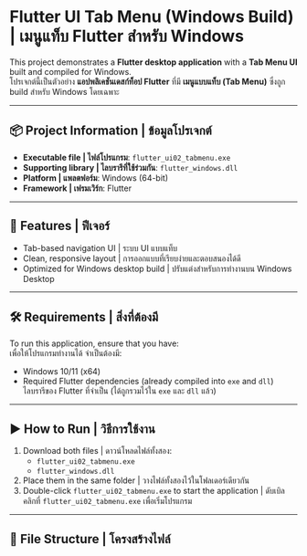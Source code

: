 # Flutter UI Tab Menu (Windows Build) | เมนูแท็บ Flutter สำหรับ Windows

This project demonstrates a **Flutter desktop application** with a **Tab Menu UI** built and compiled for Windows.  
โปรเจกต์นี้เป็นตัวอย่าง **แอปพลิเคชันเดสก์ท็อป Flutter** ที่มี **เมนูแบบแท็บ (Tab Menu)** ซึ่งถูก build สำหรับ Windows โดยเฉพาะ

---

## 📦 Project Information | ข้อมูลโปรเจกต์
- **Executable file | ไฟล์โปรแกรม**: `flutter_ui02_tabmenu.exe`  
- **Supporting library | ไลบรารีที่ใช้ร่วมกัน**: `flutter_windows.dll`  
- **Platform | แพลตฟอร์ม**: Windows (64-bit)  
- **Framework | เฟรมเวิร์ก**: Flutter  

---

## 🚀 Features | ฟีเจอร์
- Tab-based navigation UI | ระบบ UI แบบแท็บ  
- Clean, responsive layout | การออกแบบที่เรียบง่ายและตอบสนองได้ดี  
- Optimized for Windows desktop build | ปรับแต่งสำหรับการทำงานบน Windows Desktop  

---

## 🛠️ Requirements | สิ่งที่ต้องมี
To run this application, ensure that you have:  
เพื่อให้โปรแกรมทำงานได้ จำเป็นต้องมี:  
- Windows 10/11 (x64)  
- Required Flutter dependencies (already compiled into `exe` and `dll`)  
  ไลบรารีของ Flutter ที่จำเป็น (ได้ถูกรวมไว้ใน `exe` และ `dll` แล้ว)  

---

## ▶️ How to Run | วิธีการใช้งาน
1. Download both files | ดาวน์โหลดไฟล์ทั้งสอง:  
   - `flutter_ui02_tabmenu.exe`  
   - `flutter_windows.dll`  
2. Place them in the same folder | วางไฟล์ทั้งสองไว้ในโฟลเดอร์เดียวกัน  
3. Double-click `flutter_ui02_tabmenu.exe` to start the application | ดับเบิลคลิกที่ `flutter_ui02_tabmenu.exe` เพื่อเริ่มโปรแกรม  

---

## 📂 File Structure | โครงสร้างไฟล์
